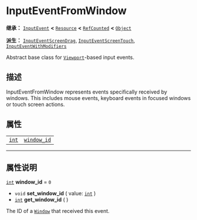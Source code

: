 <!-- ⚠ 请勿编辑本文件 ⚠ -->
<!-- 本文档使用脚本从 WeDot 引擎源码仓库生成。 -->
<!-- 生成脚本：https://github.com/WeDot-Engine/WeDot/tree/master/doc/tools/make_md.py； -->
<!-- 原文件：https://github.com/WeDot-Engine/WeDot/tree/master/doc/classes/InputEventFromWindow.xml。 -->

<div id="_class_inputeventfromwindow"></div>

# InputEventFromWindow

**继承：** [`InputEvent`](class_inputevent.md) **<** [`Resource`](class_resource.md) **<** [`RefCounted`](class_refcounted.md) **<** [`Object`](class_object.md)

**派生：** [`InputEventScreenDrag`](class_inputeventscreendrag.md), [`InputEventScreenTouch`](class_inputeventscreentouch.md), [`InputEventWithModifiers`](class_inputeventwithmodifiers.md)

Abstract base class for [`Viewport`](class_viewport.md)-based input events.

## 描述

InputEventFromWindow represents events specifically received by windows. This includes mouse events, keyboard events in focused windows or touch screen actions.

## 属性

|||
|:-:|:--|
| [`int`](class_int.md) | [`window_id`](class_inputeventfromwindow.md#class_inputeventfromwindow_property_window_id) | ``0`` |

<!-- rst-class:: classref-section-separator -->

---

## 属性说明

<div id="_class_inputeventfromwindow_property_window_id"></div>

[`int`](class_int.md) **window_id** = ``0`` <div id="class_inputeventfromwindow_property_window_id"></div>

- `void` **set_window_id** ( value: [`int`](class_int.md) )
- [`int`](class_int.md) **get_window_id** ( )

The ID of a [`Window`](class_window.md) that received this event.

[^virtual]: 本方法通常需要用户覆盖才能生效。
[^const]: 本方法无副作用，不会修改该实例的任何成员变量。
[^vararg]: 本方法除了能接受在此处描述的参数外，还能够继续接受任意数量的参数。
[^constructor]: 本方法用于构造某个类型。
[^static]: 调用本方法无需实例，可直接使用类名进行调用。
[^operator]: 本方法描述的是使用本类型作为左操作数的有效运算符。
[^bitfield]: 这个值是由下列位标志构成位掩码的整数。
[^void]: 无返回值。
